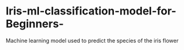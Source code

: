 # Iris-ml-classification-model-for-Beginners-
Machine learning model used to predict the species of the iris flower
